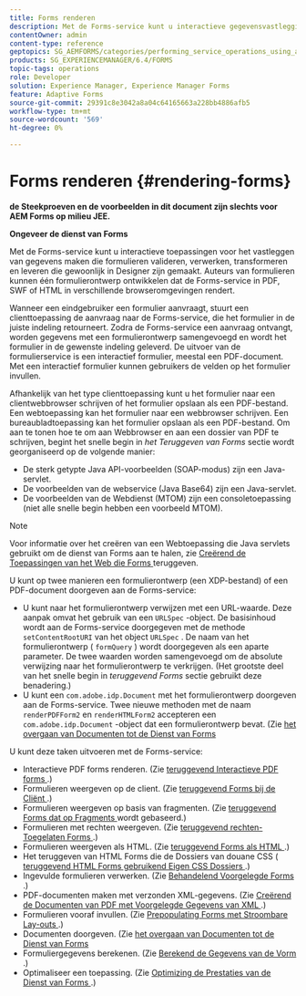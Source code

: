 ```yaml
---
title: Forms renderen
description: Met de Forms-service kunt u interactieve gegevensvastleggingsclienttoepassingen maken die formulieren valideren, verwerken, transformeren en leveren die gewoonlijk in Designer zijn gemaakt. Auteurs van formulieren kunnen één formulierontwerp ontwikkelen dat de Forms-service in PDF, SWF of HTML in verschillende browseromgevingen rendert.
contentOwner: admin
content-type: reference
geptopics: SG_AEMFORMS/categories/performing_service_operations_using_apis
products: SG_EXPERIENCEMANAGER/6.4/FORMS
topic-tags: operations
role: Developer
solution: Experience Manager, Experience Manager Forms
feature: Adaptive Forms
source-git-commit: 29391c8e3042a8a04c64165663a228bb4886afb5
workflow-type: tm+mt
source-wordcount: '569'
ht-degree: 0%

---
```


# Forms renderen {#rendering-forms}

**de Steekproeven en de voorbeelden in dit document zijn slechts voor AEM Forms op milieu JEE.**

**Ongeveer de dienst van Forms**

Met de Forms-service kunt u interactieve toepassingen voor het vastleggen van gegevens maken die formulieren valideren, verwerken, transformeren en leveren die gewoonlijk in Designer zijn gemaakt. Auteurs van formulieren kunnen één formulierontwerp ontwikkelen dat de Forms-service in PDF, SWF of HTML in verschillende browseromgevingen rendert.

Wanneer een eindgebruiker een formulier aanvraagt, stuurt een clienttoepassing de aanvraag naar de Forms-service, die het formulier in de juiste indeling retourneert. Zodra de Forms-service een aanvraag ontvangt, worden gegevens met een formulierontwerp samengevoegd en wordt het formulier in de gewenste indeling geleverd. De uitvoer van de formulierservice is een interactief formulier, meestal een PDF-document. Met een interactief formulier kunnen gebruikers de velden op het formulier invullen.

Afhankelijk van het type clienttoepassing kunt u het formulier naar een clientwebbrowser schrijven of het formulier opslaan als een PDF-bestand. Een webtoepassing kan het formulier naar een webbrowser schrijven. Een bureaubladtoepassing kan het formulier opslaan als een PDF-bestand. Om aan te tonen hoe te om aan Webbrowser en aan een dossier van PDF te schrijven, begint het snelle begin in *het Teruggeven van Forms* sectie wordt georganiseerd op de volgende manier:

* De sterk getypte Java API-voorbeelden (SOAP-modus) zijn een Java-servlet.
* De voorbeelden van de webservice (Java Base64) zijn een Java-servlet.
* De voorbeelden van de Webdienst (MTOM) zijn een consoletoepassing (niet alle snelle begin hebben een voorbeeld MTOM).

>[!NOTE]
>
>Voor informatie over het creëren van een Webtoepassing die Java servlets gebruikt om de dienst van Forms aan te halen, zie [ Creërend de Toepassingen van het Web die Forms ](/help/forms/developing/creating-web-applications-renders-forms.md) teruggeven.

U kunt op twee manieren een formulierontwerp (een XDP-bestand) of een PDF-document doorgeven aan de Forms-service:

* U kunt naar het formulierontwerp verwijzen met een URL-waarde. Deze aanpak omvat het gebruik van een `URLSpec` -object. De basisinhoud wordt aan de Forms-service doorgegeven met de methode `setContentRootURI` van het object `URLSpec` . De naam van het formulierontwerp ( `formQuery` ) wordt doorgegeven als een aparte parameter. De twee waarden worden samengevoegd om de absolute verwijzing naar het formulierontwerp te verkrijgen. (Het grootste deel van het snelle begin in *teruggevend Forms* sectie gebruikt deze benadering.)
* U kunt een `com.adobe.idp.Document` met het formulierontwerp doorgeven aan de Forms-service. Twee nieuwe methoden met de naam `renderPDFForm2` en `renderHTMLForm2` accepteren een `com.adobe.idp.Document` -object dat een formulierontwerp bevat. (Zie [ het overgaan van Documenten tot de Dienst van Forms ](/help/forms/developing/passing-documents-forms-service.md)

U kunt deze taken uitvoeren met de Forms-service:

* Interactieve PDF forms renderen. (Zie [ teruggevend Interactieve PDF forms ](/help/forms/developing/rendering-interactive-pdf-forms.md).)
* Formulieren weergeven op de client. (Zie [ teruggevend Forms bij de Cliënt ](/help/forms/developing/rendering-forms-client.md).)
* Formulieren weergeven op basis van fragmenten. (Zie [ teruggevend Forms dat op Fragments ](/help/forms/developing/rendering-forms-based-fragments.md) wordt gebaseerd.)
* Formulieren met rechten weergeven. (Zie [ teruggevend rechten-Toegelaten Forms ](/help/forms/developing/rendering-rights-enabled-forms.md).)
* Formulieren weergeven als HTML. (Zie [ teruggevend Forms als HTML ](/help/forms/developing/rendering-forms-html.md).)
* Het teruggeven van HTML Forms die de Dossiers van douane CSS ([ teruggevend HTML Forms gebruikend Eigen CSS Dossiers ](/help/forms/developing/rendering-html-forms-using-custom.md).)
* Ingevulde formulieren verwerken. (Zie [ Behandelend Voorgelegde Forms ](/help/forms/developing/handling-submitted-forms.md).)
* PDF-documenten maken met verzonden XML-gegevens. (Zie [ Creërend de Documenten van PDF met Voorgelegde Gegevens van XML ](/help/forms/developing/creating-pdf-documents-submitted-xml.md).)
* Formulieren vooraf invullen. (Zie [ Prepopulating Forms met Stroombare Lay-outs ](/help/forms/developing/prepopulating-forms-flowable-layouts.md).)
* Documenten doorgeven. (Zie [ het overgaan van Documenten tot de Dienst van Forms ](/help/forms/developing/passing-documents-forms-service.md)
* Formuliergegevens berekenen. (Zie [ Berekend de Gegevens van de Vorm ](/help/forms/developing/calculating-form-data.md).)
* Optimaliseer een toepassing. (Zie [ Optimizing de Prestaties van de Dienst van Forms ](/help/forms/developing/optimizing-performance-forms-service.md).)
